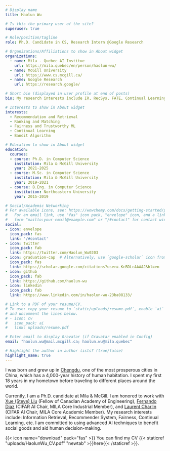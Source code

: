 ```yaml
---
# Display name
title: Haolun Wu

# Is this the primary user of the site?
superuser: true

# Role/position/tagline
role: Ph.D. Candidate in CS, Research Intern @Google Research

# Organizations/Affiliations to show in About widget
organizations:
  - name: Mila - Quebec AI Institue
    url: https://mila.quebec/en/person/haolun-wu/
  - name: McGill University
    url: https://www.cs.mcgill.ca/
  - name: Google Research
    url: https://research.google/

# Short bio (displayed in user profile at end of posts)
bio: My research interests include IR, RecSys, FATE, Continual Learning etc. I am commited to using AI techniques for benefiting data-driven decision-making in human lives.

# Interests to show in About widget
interests:
  - Recommendation and Retrieval
  - Ranking and Matching
  - Fairness and Trustworthy ML
  - Continual Learning
  - Bandit Algorithm

# Education to show in About widget
education:
  courses:
  - course: Ph.D. in Computer Science
    institution: Mila & McGill University
    year: 2021-2025
  - course: M.Sc. in Computer Science
    institution: Mila & McGill University
    year: 2019-2021
  - course: B.Eng. in Computer Science
    institution: Northeastern University
    year: 2015-2019

# Social/Academic Networking
# For available icons, see: https://wowchemy.com/docs/getting-started/page-builder/#icons
#   For an email link, use "fas" icon pack, "envelope" icon, and a link in the
#   form "mailto:your-email@example.com" or "/#contact" for contact widget.
social:
- icon: envelope
  icon_pack: fas
  link: '/#contact'
- icon: twitter
  icon_pack: fab
  link: https://twitter.com/Haolun_Wu0203
- icon: graduation-cap  # Alternatively, use `google-scholar` icon from `ai` icon pack
  icon_pack: fas
  link: https://scholar.google.com/citations?user=-KcBDLcAAAAJ&hl=en
- icon: github
  icon_pack: fab
  link: https://github.com/haolun-wu
- icon: linkedin
  icon_pack: fab
  link: https://www.linkedin.com/in/haolun-wu-23ba08133/

# Link to a PDF of your resume/CV.
# To use: copy your resume to `static/uploads/resume.pdf`, enable `ai` icons in `params.toml`, 
# and uncomment the lines below.
# - icon: cv
#   icon_pack: ai
#   link: uploads/resume.pdf

# Enter email to display Gravatar (if Gravatar enabled in Config)
email: "haolun.wu@mail.mcgill.ca; haolun.wu@mila.quebec"

# Highlight the author in author lists? (true/false)
highlight_name: true
---
```


I was born and grew up in [Chengdu](https://en.wikipedia.org/wiki/Chengdu), one of the most prosperous cities in China, which has a 4,000-year history of human habitation. I spent my first 18 years in my hometown before traveling to different places around the world. 

Currently, I am a Ph.D. candidate at Mila & McGill. I am honored to work with [Xue (Steve) Liu](https://mila.quebec/en/person/xue-liu/) (Fellow of Canadian Academy of Engineering), [Fernando Diaz](https://841.io/) (CIFAR AI Chair, MILA Core Industrial Member), and [Laurent Charlin](http://www.cs.toronto.edu/~lcharlin/) (CIFAR AI Chair, MILA Core Academic Member).
My research interests include: Information Retrieval, Recommender System, Fairness, Continual Learning, etc.
I am committed to using advanced AI techniques to benefit social goods and aid human decision-making.



{{< icon name="download" pack="fas" >}} You can find my CV {{< staticref "uploads/HaolunWu_CV.pdf" "newtab" >}}here{{< /staticref >}}.
